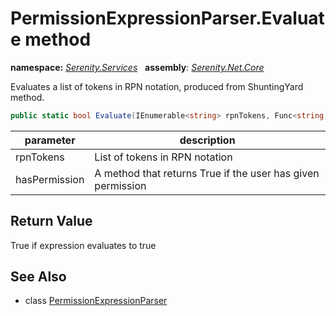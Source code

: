 # PermissionExpressionParser.Evaluate method
**namespace:** *[Serenity.Services](../../README.md#serenity.services-namespace)*   **assembly**: *[Serenity.Net.Core](../../README.md)*

Evaluates a list of tokens in RPN notation, produced from ShuntingYard method.

```csharp
public static bool Evaluate(IEnumerable<string> rpnTokens, Func<string, bool> hasPermission)
```

| parameter | description |
| --- | --- |
| rpnTokens | List of tokens in RPN notation |
| hasPermission | A method that returns True if the user has given permission |

## Return Value

True if expression evaluates to true

## See Also

* class [PermissionExpressionParser](../PermissionExpressionParser.md)